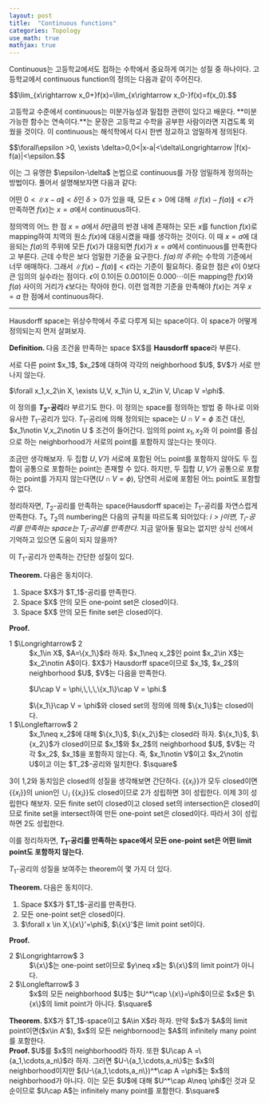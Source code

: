 ```yaml
---
layout: post
title:  "Continuous functions"
categories: Topology
use_math: true
mathjax: true
---
```

Continuous는 고등학교에서도 접하는 수학에서 중요하게 여기는 성질 중 하나이다.
고등학교에서 continuous function의 정의는 다음과 같이 주어진다.
<p>
$$\lim_{x\rightarrow x_0+}f(x)=\lim_{x\rightarrow x_0-}f(x)=f(x_0).$$
</p>
고등학교 수준에서 continuous는 미분가능성과 밀접한 관련이 있다고 배운다.
**미분가능한 함수는 연속이다.**는 문장은 고등학교 수학을 공부한 사람이라면
지겹도록 외웠을 것이다. 이 continuous는 해석학에서 다시 한번 정교하고 엄밀하게
정의된다.
<p>
$$\forall\epsilon >0, \exists \delta>0,0<|x-a|<\delta\Longrightarrow |f(x)-f(a)|<\epsilon.$$
</p>
이는 그 유명한 $\epsilon-\delta$ 논법으로 continuous를 가장 엄밀하게 정의하는 방법이다.
풀어서 설명해보자면 다음과 같다:

어떤 $0<\|x-a\|<\delta$인 $\delta>0$가 있을 때, 모든 $\epsilon>0$에 대해
$\|f(x)-f(a)\|<\epsilon$가 만족하면 $f(x)$는 $x=a$에서 continuous하다.


정의역의 어느 한 점 $x=a$에서 $\delta$만큼의 반경 내에 존재하는 모든 $x$를
function $f(x)$로 mapping하여 치역의 원소 $f(x)$에 대응시켰을 때를 생각하는 것이다.
이 때 $x=a$에 대응되는 $f(a)$의 주위에 모든 $f(x)$가 대응되면 $f(x)$가 $x=a$에서
continuous를 만족한다고 부른다. 근데 수학은 보다 엄밀한 기준을 요구한다. *$f(a)$의 주위*는
수학의 기준에서 너무 애매하다. 그래서 $\|f(x)-f(a)\|<\epsilon$라는 기준이 필요하다.
중요한 점은 $\epsilon$이 0보다 큰 임의의 실수라는 점이다. $\epsilon$이 $0.1$이든 $0.001$이든
$0.000\cdots$이든 mapping한 $f(x)$와 $f(a)$ 사이의 거리가 $\epsilon$보다는 작아야 한다.
이런 엄격한 기준을 만족해야 $f(x)$는 겨우 $x=a$ 한 점에서 continuous하다.


__________________________________________________________________

Hausdorff space는 위상수학에서 주로 다루게 되는 space이다. 이 space가 어떻게 정의되는지
먼저 살펴보자.
<div class="def">
<strong>
Definition.
</strong>
다음 조건을 만족하는 space $X$를 <strong>Hausdorff space</strong>라 부른다.
<p>
서로 다른 point $x_1$, $x_2$에 대하여 각각의 neighborhood $U$, $V$가 
서로 만나지 않는다. 
</p>
<p>
$\forall x_1,x_2\in X, \exists U,V, x_1\in U, x_2\in V, U\cap V =\phi$.
</p>
</div>

이 정의를 **$T_2$-공리**라 부르기도 한다. 이 정의는 space를 정의하는 방법 중 하나로
이와 유사한 $T_1$-공리가 있다. $T_1$-공리에 의해 정의되는 space는 $U\cap V =\phi$ 조건 대신,  
$x_1\notin V,x_2\notin U $ 조건이 들어간다. 임의의 point $x_1, x_2$와 이 point를
중심으로 하는 neighborhood가 서로의 point를 포함하지 않는다는 뜻이다. 

조금만 생각해보자.
두 집합 $U,V$가 서로에 포함된 어느 point를 포함하지 않아도 두 집합이 공통으로 포함하는 point는 존재할 수 있다.
하지만, 두 집합 $U,V$가 공통으로 포함하는 point를 가지지 않는다면($U\cap V =\phi$), 당연히 서로에 포함된
어느 point도 포함할 수 없다. 

정리하자면, $T_2$-공리를 만족하는 space(Hausdorff space)는 $T_1$-공리를 자연스럽게
만족한다. 
$T_1$, $T_2$의 numbering은 다음의 규칙을 따르도록 되어있다:
*$i>j$이면, $T_i$-공리를 만족하는 space는 $T_j$-공리를 만족한다.*
지금 알아둘 필요는 없지만 상식 선에서 기억하고 있으면 도움이 되지 않을까?

이 $T_1$-공리가 만족하는 간단한 성질이 있다.

<div class="thm">
<strong>
Theorem.
</strong>
다음은 동치이다.
<ol>
    <li>Space $X$가 $T_1$-공리를 만족한다.</li>
    <li>Space $X$ 안의 모든 one-point set은 closed이다.</li>
    <li>Space $X$ 안의 모든 finite set은 closed이다.</li>
</ol>
</div>
<div class="prf">
<strong>
Proof.
</strong>
       <dl>
           <dt>1 $\Longrightarrow$ 2</dt>
           <dd>$x_1\in X$, $A=\{x_1\}$라 하자.
           $x_1\neq x_2$인 point $x_2\in X$는 
           $x_2\notin A$이다. $X$가 Hausdorff space이므로 
           $x_1$, $x_2$의 neighborhood $U$, $V$는 다음을 만족한다.
           <p>
           $U\cap V = \phi,\,\,\,\{x_1\}\cap V = \phi.$
           </p>
           $\{x_1\}\cap V = \phi$와 closed set의 정의에 의해
           $\{x_1\}$는 closed이다.
           </dd>
           <dt>1 $\Longleftarrow$ 2</dt>
           <dd>
           $x_1\neq x_2$에 대해 $\{x_1\}$, $\{x_2\}$는 closed라 하자.
           $\{x_1\}$, $\{x_2\}$가 closed이므로 $x_1$와 $x_2$의 
           neighborhood $U$, $V$는 각각 $x_2$, $x_1$을 포함하지 않는다.
           즉, $x_1\notin V$이고 $x_2\notin U$이고 이는 $T_2$-공리와
           일치한다. $\square$
           </dd>
       </dl>
</div>

3이 1,2와 동치임은 closed의 성질을 생각해보면 간단하다. {$\{x_i\}$}가 모두 closed이면 {$\{x_i\}$}의
union인 $\cup_i$ {$\{x_i\}$}도 closed이므로 2가 성립하면 3이 성립한다. 이제 3이 성립한다 해보자.
모든 finite set이 closed이고 closed set의 intersection은 closed이므로 finite set을 
intersect하여 만든 one-point set은 closed이다. 따라서 3이 성립하면 2도 성립한다.

이를 정리하자면,
**$T_1$-공리를 만족하는 space에서 모든 one-point set은 어떤 limit point도 포함하지 않는다.**

$T_1$-공리의 성질을 보여주는 theorem이 몇 가지 더 있다.

<div class="thm">
<strong>
Theorem.
</strong>
다음은 동치이다.
<ol>
    <li>Space $X$가 $T_1$-공리를 만족한다.</li>
    <li>모든 one-point set은 closed이다.</li>
    <li>$\forall x \in X,\{x\}'=\phi$, 
    $\{x\}'$은 limit point set이다.</li>
</ol>
</div>
<div class="prf">
<strong>
Proof.
</strong>
       <dl>
           <dt>2 $\Longrightarrow$ 3</dt>
           <dd>
           $\{x\}$는 one-point set이므로
           $y\neq x$는 $\{x\}$의 limit point가 아니다.
           </dd>
           <dt>2 $\Longleftarrow$ 3</dt>
           <dd>
           $x$의 모든 neighborhood $U$는 $U^*\cap \{x\}=\phi$이므로
           $x$은 $\{x\}$의 limit point가 아니다. $\square$
           </dd>
       </dl>
</div>

<div class="thm">
<strong>
Theorem.
</strong>
$X$가 $T_1$-space이고 $A\in X$라 하자.
만약 $x$가 $A$의 limit point이면($x\in A'$),
$x$의 모든 neighbornood는 $A$의 infinitely many point를 포함한다.
</div>
<div class="prf">
<strong>
Proof.
</strong>
$U$를 $x$의 neighborhood라 하자. 또한 $U\cap A =\{a_1,\cdots,a_n\}$라 하자.
그러면 $U-\{a_1,\cdots,a_n\}$는 $x$의 neighborhood이지만
$(U-\{a_1,\cdots,a_n\})^*\cap A =\phi$는 $x$의 neighborhood가 아니다. 이는
모든 $U$에 대해 $U^*\cap A\neq \phi$인 것과 모순이므로 $U\cap A$는 infinitely
many point를 포함한다. $\square$
</div>
